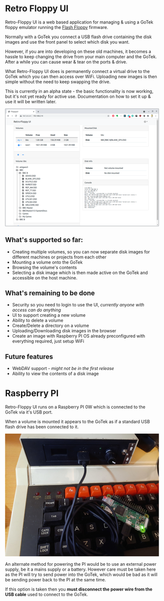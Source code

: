 # Retro Floppy UI

Retro-Floppy UI is a web based application for managing & using a GoTek floppy emulator
running the [Flash Floppy](https://github.com/keirf/FlashFloppy) firmware.

Normally with a GoTek you connect a USB flash drive containing the disk images and use the front panel
to select which disk you want.

However, if you are into developing on these old machines, it becomes a hassle to keep changing the drive from your
main computer and the GoTek. After a while you can cause wear & tear on the ports & drive.

What Retro-Floppy UI does is permanently connect a virtual drive to the GoTek which you can then access over WiFi.
Uploading new images is then simple without the need to keep swapping the drive.

This is currently in an alpha state - the basic functionality is now working, but it's not yet
ready for active use. Documentation on how to set it up & use it will be written later.

![Prototype UI](docs/ui.png)

## What's supported so far:
* Creating multiple volumes, so you can now separate disk images for different machines or projects from each other
* Mounting a volume onto the GoTek
* Browsing the volume's contents
* Selecting a disk image which is then made active on the GoTek and accessible on the host machine.

## What's remaining to be done
* Security so you need to login to use the UI, _currently anyone with access can do anything_
* UI to support creating a new volume
* Ability to delete a volume
* Create/Delete a directory on a volume
* Uploading/Downloading disk images in the browser
* Create an image with Raspberry PI OS already preconfigured with everything required, just setup WiFi

## Future features
* WebDAV support _- might not be in the first release_
* Ability to view the contents of a disk image

# Raspberry PI

Retro-Floppy UI runs on a Raspberry PI 0W which is connected to the GoTek via it's USB port.

When a volume is mounted it appears to the GoTek as if a standard USB flash drive has been connected to it.

![Prototype connected to a BBC Master 128](docs/bbc-pi.png)

An alternate method for powering the PI would be to use an external power supply, be it a mains supply or a battery.
However care must be taken here as the PI will try to send power into the GoTek, which would be bad as it will be
sending power back to the PI at the same time.

If this option is taken then you __must disconnect the power wire from the USB cable__ used to
connect to the GoTek.